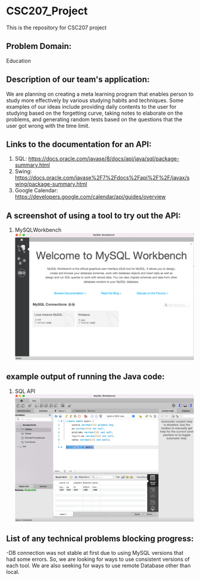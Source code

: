 # CSC207_Project #
This is the repository for CSC207 project

## Problem Domain: ## 
Education 

## Description of our team's application: ## 
We are planning on creating a meta learning program that enables person to study more effectively by 
various studying habits and techniques. Some examples of our ideas include providing daily contents
to the user for studying based on the forgetting curve, taking notes to elaborate on the problems, and 
generating random tests based on the questions that the user got wrong with the time limit.

## Links to the documentation for an API: ##
1. SQL: https://docs.oracle.com/javase/8/docs/api/java/sql/package-summary.html
2. Swing: https://docs.oracle.com/javase%2F7%2Fdocs%2Fapi%2F%2F/javax/swing/package-summary.html
3. Google Calendar: https://developers.google.com/calendar/api/guides/overview

## A screenshot of using a tool to try out the API: ##
1. MySQLWorkbench
![alt text](screenshots/tool1.png)

## example output of running the Java code: ##
1. SQL API ![alt text](screenshots/result1.png)

## List of any technical problems blocking progress: ##
-DB connection was not stable at first due to using MySQL versions that had some errors. So, we are looking for ways
to use consistent versions of each tool. We are also seeking for ways to use remote Database other than local. 
